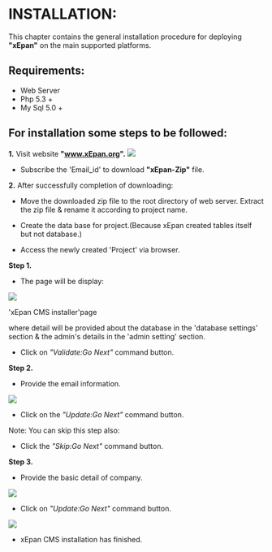 # INSTALLATION:
  This chapter contains the general installation procedure for deploying **"xEpan"** on the main supported platforms.
## Requirements:
  * Web Server
  * Php 5.3 +
  * My Sql 5.0 +
  

## For installation some steps to be followed:
**1.** Visit website **"www.xEpan.org".**
![](https://lh5.googleusercontent.com/-A2v2Z5BeEQE/VVxlYhBK0LI/AAAAAAAAAAw/3EXskNIshzY/w440-h167-p/Capture1.PNG)
   * Subscribe the 'Email_id' to download **"xEpan-Zip"** file.
  
**2.** After successfully completion of downloading:  
   
* Move the downloaded zip file to the root directory of web server. Extract the zip file & rename it according to project name.
   
* Create the data base for project.(Because xEpan created tables itself but not database.)
* Access the newly created 'Project' via browser.

**Step 1.**
*  The page will be display:
  
 ![](https://lh5.googleusercontent.com/-eXutKXPENhg/VVxo2P4PC6I/AAAAAAAAABE/GWLu3_fhank/w440-h167-p/Capture3.PNG)

   'xEpan CMS installer'page
 
where  detail will be provided about the database in the 'database settings' section & the admin's details in the 'admin setting' section.
* Click on _"Validate:Go Next"_ command button.

**Step 2.**
* Provide the email information.

![](https://lh5.googleusercontent.com/-sD0MvD_lMn4/VVxpRv5O0lI/AAAAAAAAABY/c9_Qk9Mq1dM/w440-h167-p/Capture4.PNG)

* Click on the _"Update:Go Next"_ command button.

Note: You can skip this step also:
* Click the _"Skip:Go Next"_ command button.

**Step 3.**
* Provide the basic detail of company.

![](https://lh3.googleusercontent.com/-mmkGBS5gQ6M/VVxpjBiFNPI/AAAAAAAAABs/Yx4QgoYgUpQ/w440-h167-p/Capture5.PNG)

* Click on _"Update:Go Next"_ command button.

![](https://lh6.googleusercontent.com/-NVRLY0Bk_Xk/VVxp269tr7I/AAAAAAAAACA/fT930HWqYqg/w440-h167-p/Capture6.PNG)

* xEpan CMS installation has finished.




       